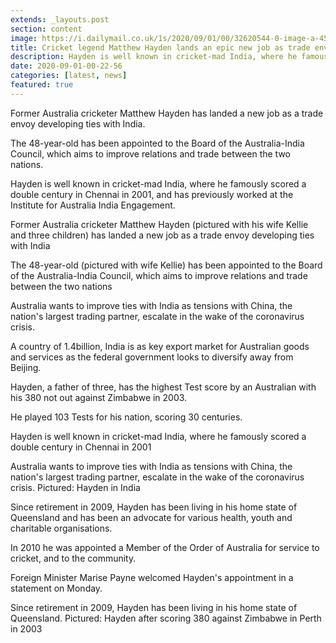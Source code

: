 ```yaml
---
extends: _layouts.post
section: content
image: https://i.dailymail.co.uk/1s/2020/09/01/00/32620544-0-image-a-45_1598915601250.jpg 
title: Cricket legend Matthew Hayden lands an epic new job as trade envoy with India 
description: Hayden is well known in cricket-mad India, where he famously scored a double century in Chennai in 2001, and has previously worked at the Institute for Australia India Engagement. 
date: 2020-09-01-00-22-56 
categories: [latest, news] 
featured: true 
--- 
```

Former Australia cricketer Matthew Hayden has landed a new job as a trade envoy developing ties with India.

The 48-year-old has been appointed to the Board of the Australia-India Council, which aims to improve relations and trade between the two nations.

Hayden is well known in cricket-mad India, where he famously scored a double century in Chennai in 2001, and has previously worked at the Institute for Australia India Engagement.

Former Australia cricketer Matthew Hayden (pictured with his wife Kellie and three children) has landed a new job as a trade envoy developing ties with India

The 48-year-old (pictured with wife Kellie) has been appointed to the Board of the Australia-India Council, which aims to improve relations and trade between the two nations

Australia wants to improve ties with India as tensions with China, the nation's largest trading partner, escalate in the wake of the coronavirus crisis.

A country of 1.4billion, India is as key export market for Australian goods and services as the federal government looks to diversify away from Beijing. 

Hayden, a father of three, has the highest Test score by an Australian with his 380 not out against Zimbabwe in 2003.

He played 103 Tests for his nation, scoring 30 centuries. 

Hayden is well known in cricket-mad India, where he famously scored a double century in Chennai in 2001

Australia wants to improve ties with India as tensions with China, the nation's largest trading partner, escalate in the wake of the coronavirus crisis. Pictured: Hayden in India

Since retirement in 2009, Hayden has been living in his home state of Queensland and has been an advocate for various health, youth and charitable organisations.

In 2010 he was appointed a Member of the Order of Australia for service to cricket, and to the community.

Foreign Minister Marise Payne welcomed Hayden's appointment in a statement on Monday.

Since retirement in 2009, Hayden has been living in his home state of Queensland. Pictured: Hayden after scoring 380 against Zimbabwe in Perth in 2003

